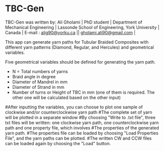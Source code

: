 # TBC-Gen

 TBC-Gen was written by: Ali Gholami                                           |
                         PhD student                                           |
                         Department of Mechanical Engineering                  |
                         Lassonde School of Engineering, York University       |
                         Canada                                                |
                         E-mail : alig90@yorku.ca || gholami.ali90@gmail.com   |


This app can generate yarn paths for Tubular Braided Composites with different yarn patterns (Diamond, Regular, and Hercules) and geometrical variables.

Five geometrical variables should be defined for generating the yarn path.
 - N = Total numbers of yarns
 - Braid angle in degree
 - Diameter of Mandrel in mm
 - Diameter of Strand in mm
 - Number of turns or Height of TBC in mm (one of them is required. The other one will be calculated based on the other input)

#After inputting the variables, you can choose to plot one sample of clockwise and/or counterclockwise yarn path
#The complete set of yarn will be plotted in a separate window
#By choosing "Write to .txt file", three txt files will be written: one clockwise yarn path, one counterclockwise yarn path and one property file, which involves #The properties of the generated yarn path.
#The properties file can be loaded by choosing "Load Properties File", and the yarn paths can be plotted.
#The written CW and CCW files can be loaded again by choosing the "Load" button.
